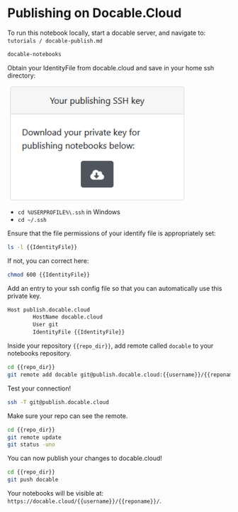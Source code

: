 # Publishing on Docable.Cloud

To run this notebook locally, start a docable server, and navigate to:
`tutorials / docable-publish.md`

```bash
docable-notebooks
```

Obtain your IdentityFile from docable.cloud and save in your home ssh directory:

![download-key](resources/imgs/download-key.png)

* `cd %USERPROFILE%\.ssh` in Windows
* `cd ~/.ssh`

Ensure that the file permissions of your identify file is appropriately set:

```bash |{type:'command', variables: 'IdentityFile, repo_dir'}
ls -l {{IdentityFile}}
```

If not, you can correct here:

```bash |{type:'command', variables: 'IdentityFile'}
chmod 600 {{IdentityFile}}
```

Add an entry to your ssh config file so that you can automatically use this private key.

```bash |{type:'file', path: '~/.ssh/config', mode: 'append', variables: 'IdentityFile'}
Host publish.docable.cloud
        HostName docable.cloud
        User git
        IdentityFile {{IdentityFile}}
```

Inside your repository `{{repo_dir}}`, add remote called `docable` to your notebooks repository.

```bash |{type:'command', variables: 'username, reponame, repo_dir'}
cd {{repo_dir}}
git remote add docable git@publish.docable.cloud:{{username}}/{{reponame}}.git
```

Test your connection!
```bash |{type:'command'}
ssh -T git@publish.docable.cloud
```

Make sure your repo can see the remote.

```bash |{type:'command', variables: 'repo_dir'}
cd {{repo_dir}}
git remote update
git status -uno
```

You can now publish your changes to docable.cloud!

```bash |{type:'command', variables: 'repo_dir'}
cd {{repo_dir}}
git push docable
```

Your notebooks will be visible at: `https://docable.cloud/{{username}}/{{reponame}}/`.